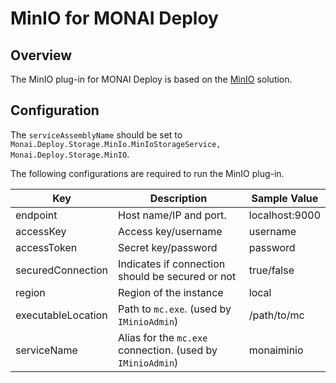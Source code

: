 <!--
  ~ Copyright 2021-2025 MONAI Consortium
  ~
  ~ Licensed under the Apache License, Version 2.0 (the "License");
  ~ you may not use this file except in compliance with the License.
  ~ You may obtain a copy of the License at
  ~
  ~     http://www.apache.org/licenses/LICENSE-2.0
  ~
  ~ Unless required by applicable law or agreed to in writing, software
  ~ distributed under the License is distributed on an "AS IS" BASIS,
  ~ WITHOUT WARRANTIES OR CONDITIONS OF ANY KIND, either express or implied.
  ~ See the License for the specific language governing permissions and
  ~ limitations under the License.
-->

# MinIO for MONAI Deploy

## Overview

The MinIO plug-in for MONAI Deploy is based on the [MinIO](https://min.io/) solution.

## Configuration

The `serviceAssemblyName` should be set to `Monai.Deploy.Storage.MinIo.MinIoStorageService, Monai.Deploy.Storage.MinIO`.

The following configurations are required to run the MinIO plug-in.

| Key                | Description                                                | Sample Value   |
| ------------------ | ---------------------------------------------------------- | -------------- |
| endpoint           | Host name/IP and port.                                     | localhost:9000 |
| accessKey          | Access key/username                                        | username       |
| accessToken        | Secret key/password                                        | password       |
| securedConnection  | Indicates if connection should be secured or not           | true/false     |
| region             | Region of the instance                                     | local          |
| executableLocation | Path to `mc.exe`. (used by `IMinioAdmin`)                  | /path/to/mc    |
| serviceName        | Alias for the `mc.exe` connection. (used by `IMinioAdmin`) | monaiminio     |